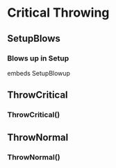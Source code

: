 # Critical Throwing


## SetupBlows
### Blows up in Setup
embeds SetupBlowup


## ThrowCritical
### ThrowCritical()


## ThrowNormal
### ThrowNormal()


